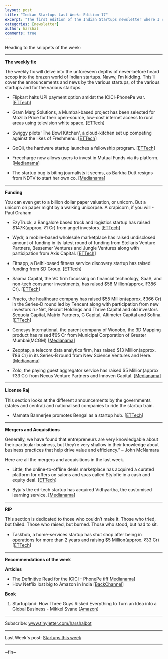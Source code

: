```yaml
---
layout: post
title: "Indian Startups Last Week: Edition-17"
excerpt: "The first edition of the Indian Startups newsletter where I curate the what went down in the ecosystem last week."
categories: [newsletter]
author: harshal
comments: true
---
```

Heading to the snippets of the week:

***

**The weekly fix**

The weekly fix will delve into the unforeseen depths of never-before heard scoop into the brazen world of Indian startups. Naww, I’m kidding. This’ll cover the announcements and news by the various startups, of the various startups and for the various startups. 

* Flipkart halts UPI payment option amidst the ICICI-PhonePe war. [[ETTech](http://tech.economictimes.indiatimes.com/news/mobile/flipkart-suspends-upi-payment-option-amidst-icici-phonepe-war/56704103)]

* Gram Marg Solutions, a Mumbai-based project has been selected for Mozilla Price for their open-source, low-cost internet access to rural areas using television white space. [[ETTech](http://tech.economictimes.indiatimes.com/news/internet/mumbai-based-white-space-provider-among-one-of-the-shortlists-for-mozilla-prize/56704350)]

* Swiggy pilots 'The Bowl Kitchen', a cloud-kitchen set up competing against the likes of Freshmenu. [[ETTech](http://tech.economictimes.indiatimes.com/news/technology/swiggy-sets-up-a-kitchen-in-cloud/56657978)]

* GoQii, the hardware startup launches a fellowship program. [[ETTech](http://tech.economictimes.indiatimes.com/news/mobile/goqii-launches-fellowships-selects-five-in-first-year/56628186)]

* Freecharge now allows users to invest in Mutual Funds via its platform. [[Medianama](http://www.medianama.com/2017/01/223-freecharge-mutual-funds/)]
* The startup bug is biting journalists it seems, as Barkha Dutt resigns from NDTV to start her own co. [[Medianama](http://www.medianama.com/2017/01/223-barkha-dutt-quits-ndtv/)]



***

**Funding**

You can even get to a billion dollar paper valuation, or unicorn. But a unicorn on paper might by a walking unicorpse. A crapicorn, if you will - Paul Graham

* EzyTruck, a Bangalore based truck and logistics startup has raised $147K(approx. ₹1 Cr) from angel investors. [[ETTech](http://tech.economictimes.indiatimes.com/news/startups/logistics-truck-aggregation-start-up-ezytruk-secures-funding/56686424)]

* Wydr, a mobile-based wholesale marketplace has raised undisclosed amount of funding in its latest round of funding from Stellaris Venture Partners, Bessemer Ventures and Jungle Ventures along with participation from Axis Capital. [[ETTech](http://tech.economictimes.indiatimes.com/news/startups/mobile-based-wholesale-marketplace-wydr-raises-funding/56677881)]

* Fitnapp, a Delhi-based fitness service discovery startup has raised funding from SD Group. [[ETTech](http://tech.economictimes.indiatimes.com/news/startups/mobile-marketplace-fitnapp-raises-funding-from-sd-group/56665534)] 

* Saama Capital, the VC firm focussing on financial technology, SaaS, and non-tech consumer investments, has raised $58 Million(approx. ₹386 Cr).
[[ETTech](http://tech.economictimes.indiatimes.com/news/startups/venture-capital-firm-saama-raises-58-million-for-third-fund/56657114)]

* Practo, the healthcare company has raised $55 Million(approx. ₹366 Cr) in the Series-D round led by Tencent along with participation from new investors ru-Net, Recruit Holdings and Thrive Capital and old investors Sequoia Capital, Matrix Partners, G Capital, Altimeter Capital and Sofina. [[ETTech](http://tech.economictimes.indiatimes.com/news/internet/practo-raises-55m-series-d-funding-from-tencent-others/56621072)]

* Genesys International, the parent company of Wonobo, the 3D Mapping product has raised ₹65 Cr from Municipal Corporation of Greater Mumbai(MCGM) [[Medianama](http://tech.economictimes.indiatimes.com/news/internet/practo-raises-55m-series-d-funding-from-tencent-others/56621072)]

* Zeoptap, a telecom data analytics firm, has raised $13 Million(approx. ₹86 Cr) in its Series-B round from New Science Ventures and Here. [[Medianama](http://www.medianama.com/2017/01/223-zeotap-13m-funding/)]

* Zolo, the paying guest aggregator service has raised $5 Million(approx ₹33 Cr) from Nexus Venture Partners and Innoven Capital. [[Medianama](http://www.medianama.com/2017/01/223-zolo-5m-funding/)]



***

**License Raj**

This section looks at the different announcements by the governments (states and central) and nationalised companies to ride the startup train.

* Mamata Bannerjee promotes Bengal as a startup hub. [[ETTech](http://tech.economictimes.indiatimes.com/news/internet/mamata-banerjee-promotes-bengal-as-a-startup-hub/56699465)] 





***

**Mergers and Acquisitions**

Generally, we have found that entrepreneurs are very knowledgable about their particular business, but they’re very shallow in their knowledge about business practices that help drive value and efficiency.” – John McNamara

Here are all the mergers and acquisitions in the last week.

* Little, the online-to-offline deals marketplace has acquired a curated platform for offers on salons and spas called Stylofie in a cash and equity deal. [[ETTech](http://tech.economictimes.indiatimes.com/news/startups/little-buys-stylofie-bets-big-on-wellness-vertical/56658428)]

* Byju's the ed-tech startup has acquired Vidhyartha, the customised learning service. [[Medianama](http://www.medianama.com/2017/01/223-byjus-learning-buys-vidyartha/)]


***

**RIP**

This section is dedicated to those who couldn’t make it. Those who tried, but failed. Those who raised, but burned. Those who stood, but had to sit.

* Taskbob, a home-services startup has shut shop after being in operations for more than 2 years and raising $5 Million(approx. ₹33 Cr) [[ETTech](http://tech.economictimes.indiatimes.com/news/startups/home-services-startup-taskbob-shuts-shop/56683800)]


***

**Recommendations of the week**

**Articles**
* The Definitive Read for the ICICI - PhonePe tiff [Medianama](http://www.medianama.com/2017/01/223-read-between-the-lines-phonepe/)]
* How Netflix lost big to Amazon in India [[BackChannel](https://backchannel.com/amazon-is-out-punching-netflix-in-the-worlds-most-important-market-india-1faf3f4a067c?source=collection_home---4------1----------)]


**Book**
1) Startupland: How Three Guys Risked Everything to Turn an Idea into a Global Business - Mikkel Svane [[Amazon](https://www.amazon.in/Startup-Land-Risked-Everything-Business/dp/8126557974/ref=as_li_ss_tl?_encoding=UTF8&qid=1485062089&sr=8-1&linkCode=ll1&tag=harshalbot-21&linkId=076ddf585ac948bc180ad322d604b156)]

***


Subscribe: www.tinyletter.com/harshalbot

***

Last Week's post: [Startups this week](https://www.reddit.com/r/india/comments/5o2fer/indian_startups_last_week_jan_8th_jan_15th/)

***
~fin~
